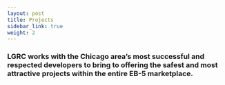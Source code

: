 ```yaml
---
layout: post
title: Projects
sidebar_link: true
weight: 2
---
```


### LGRC works with the Chicago area’s most successful and respected developers to bring to offering the safest and most attractive projects within the entire EB-5 marketplace.
